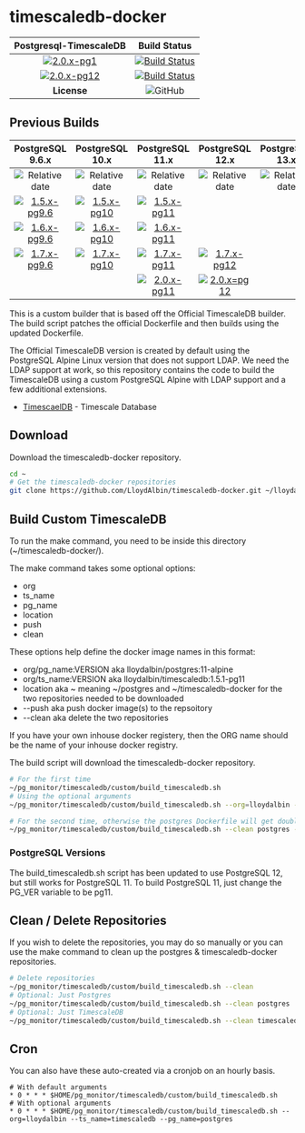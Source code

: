 # timescaledb-docker

|Postgresql-TimescaleDB|Build Status|
|:---:|:---:|
|[![2.0.x-pg1](https://img.shields.io/docker/v/lloydalbin/timescaledb/2.0.0-rc2-pg11)](https://hub.docker.com/r/lloydalbin/timescaledb/tags)|[![Build Status](https://travis-matrix-badges.herokuapp.com/repos/LloydAlbin/timescaledb-docker/branches/main/1?use_travis_com=true)](https://www.travis-ci.org/LloydAlbin/timescaledb-docker/builds)|
|[![2.0.x-pg12](https://img.shields.io/docker/v/lloydalbin/timescaledb/2.0.0-rc2-pg12)](https://hub.docker.com/r/lloydalbin/timescaledb/tags)|[![Build Status](https://travis-matrix-badges.herokuapp.com/repos/LloydAlbin/timescaledb-docker/branches/main/2?use_travis_com=true)](https://www.travis-ci.org/LloydAlbin/timescaledb-docker/builds)|
|**License**|![GitHub](https://img.shields.io/github/license/LloydAlbin/timescaledb-docker)|

## Previous Builds

|PostgreSQL 9.6.x|PostgreSQL 10.x|PostgreSQL 11.x|PostgreSQL 12.x|PostgreSQL 13.x|
|:---:|:---:|:---:|:---:|:---:|
|![Relative date](https://img.shields.io/date/1636588800?label=EOL)|![Relative date](https://img.shields.io/date/1668038400?label=EOL)|![Relative date](https://img.shields.io/date/1699488000?label=EOL)|![Relative date](https://img.shields.io/date/1731542400?label=EOL)|![Relative date](https://img.shields.io/date/1762992000?label=EOL)|
|[![1.5.x-pg9.6](https://img.shields.io/docker/v/lloydalbin/timescaledb/1.5.1-pg9.6)](https://hub.docker.com/r/lloydalbin/timescaledb/tags)|[![1.5.x-pg10](https://img.shields.io/docker/v/lloydalbin/timescaledb/1.5.1-pg10)](https://hub.docker.com/r/lloydalbin/timescaledb/tags)|[![1.5.x-pg11](https://img.shields.io/docker/v/lloydalbin/timescaledb/1.5.1-pg11)](https://hub.docker.com/r/lloydalbin/timescaledb/tags)||
|[![1.6.x-pg9.6](https://img.shields.io/docker/v/lloydalbin/timescaledb/1.6.1-pg9.6)](https://hub.docker.com/r/lloydalbin/timescaledb/tags)|[![1.6.x-pg10](https://img.shields.io/docker/v/lloydalbin/timescaledb/1.6.1-pg10)](https://hub.docker.com/r/lloydalbin/timescaledb/tags)|[![1.6.x-pg11](https://img.shields.io/docker/v/lloydalbin/timescaledb/1.6.1-pg11)](https://hub.docker.com/r/lloydalbin/timescaledb/tags)||
|[![1.7.x-pg9.6](https://img.shields.io/docker/v/lloydalbin/timescaledb/1.7.4-pg9.6)](https://hub.docker.com/r/lloydalbin/timescaledb/tags)|[![1.7.x-pg10](https://img.shields.io/docker/v/lloydalbin/timescaledb/1.7.4-pg10)](https://hub.docker.com/r/lloydalbin/timescaledb/tags)|[![1.7.x-pg11](https://img.shields.io/docker/v/lloydalbin/timescaledb/1.7.4-pg11)](https://hub.docker.com/r/lloydalbin/timescaledb/tags)|[![1.7.x-pg12](https://img.shields.io/docker/v/lloydalbin/timescaledb/1.7.4-pg12)](https://hub.docker.com/r/lloydalbin/timescaledb/tags)|
|||[![2.0.x-pg11](https://img.shields.io/docker/v/lloydalbin/timescaledb/2.0.0-rc1-pg11)](https://hub.docker.com/r/lloydalbin/timescaledb/tags)|[![2.0.x=pg12](https://img.shields.io/docker/v/lloydalbin/timescaledb/2.0.0-rc1-pg12)](https://hub.docker.com/r/lloydalbin/timescaledb/tags)|

This is a custom builder that is based off the Official TimescaleDB builder. The build script patches the official Dockerfile and then builds using the updated Dockerfile.

The Official TimescaleDB version is created by default using the PostgreSQL Alpine Linux version that does not support LDAP. We need the LDAP support at work, so this repository contains the code to build the TimescaleDB using a custom PostgreSQL Alpine with LDAP support and a few additional extensions.

* [TimescaelDB](https://www.timescale.com/products) - Timescale Database

## Download

Download the timescaledb-docker repository.

```bash
cd ~
# Get the timescaledb-docker repositories
git clone https://github.com/LloydAlbin/timescaledb-docker.git ~/lloydalbin-timescaledb-docker/
```

## Build Custom TimescaleDB

To run the make command, you need to be inside this directory (~/timescaledb-docker/).

The make command takes some optional options:

* org
* ts_name
* pg_name
* location
* push
* clean

These options help define the docker image names in this format:

* org/pg_name:VERSION aka lloydalbin/postgres:11-alpine
* org/ts_name:VERSION aka lloydalbin/timescaledb:1.5.1-pg11
* location aka ~ meaning ~/postgres and ~/timescaledb-docker for the two repositories needed to be downloaded
* --push aka push docker image(s) to the repsoitory
* --clean aka delete the two repositories

If you have your own inhouse docker registery, then the ORG name should be the name of your inhouse docker registry.

The build script will download the timescaledb-docker repository.

```bash
# For the first time
~/pg_monitor/timescaledb/custom/build_timescaledb.sh
# Using the optional arguments
~/pg_monitor/timescaledb/custom/build_timescaledb.sh --org=lloydalbin --ts_name=timescaledb --pg_name=postgres

# For the second time, otherwise the postgres Dockerfile will get double patched.
~/pg_monitor/timescaledb/custom/build_timescaledb.sh --clean postgres --override_exit
```

### PostgreSQL Versions

The build_timescaledb.sh script has been updated to use PostgreSQL 12, but still works for PostgreSQL 11. To build PostgreSQL 11, just change the PG_VER variable to be pg11.

## Clean / Delete Repositories

If you wish to delete the repositories, you may do so manually or you can use the make command to clean up the postgres & timescaledb-docker repositories.

```bash
# Delete repositories
~/pg_monitor/timescaledb/custom/build_timescaledb.sh --clean
# Optional: Just Postgres
~/pg_monitor/timescaledb/custom/build_timescaledb.sh --clean postgres
# Optional: Just TimescaleDB
~/pg_monitor/timescaledb/custom/build_timescaledb.sh --clean timescaledb
```

## Cron

You can also have these auto-created via a cronjob on an hourly basis.

```cron
# With default arguments
* 0 * * * $HOME/pg_monitor/timescaledb/custom/build_timescaledb.sh
# With optional arguments
* 0 * * * $HOME/pg_monitor/timescaledb/custom/build_timescaledb.sh --org=lloydalbin --ts_name=timescaledb --pg_name=postgres
```
